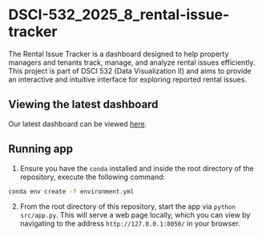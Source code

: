 # DSCI-532_2025_8_rental-issue-tracker

The Rental Issue Tracker is a dashboard designed to help property managers and tenants track, manage, and analyze rental issues efficiently. This project is part of DSCI 532 (Data Visualization II) and aims to provide an interactive and intuitive interface for exploring reported rental issues.

## Viewing the latest dashboard

Our latest dashboard can be viewed [here](https://dsci-532-2025-8-rental-issue-tracker.onrender.com).

## Running app

1. Ensure you have the `conda` installed and inside the root directory of the repository, execute the following command:

```bash
conda env create -f environment.yml
```

2. From the root directory of this repository, start the app via `python src/app.py`. This will serve a web page locally, which you can view by navigating to the address `http://127.0.0.1:8050/` in your browser.
